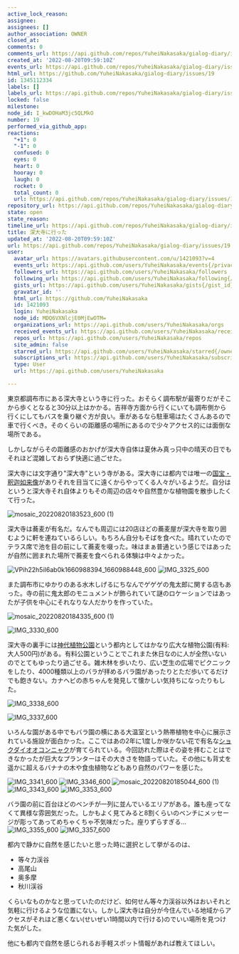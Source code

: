```yaml
---
active_lock_reason: 
assignee: 
assignees: []
author_association: OWNER
closed_at: 
comments: 0
comments_url: https://api.github.com/repos/YuheiNakasaka/gialog-diary/issues/19/comments
created_at: '2022-08-20T09:59:10Z'
events_url: https://api.github.com/repos/YuheiNakasaka/gialog-diary/issues/19/events
html_url: https://github.com/YuheiNakasaka/gialog-diary/issues/19
id: 1345112334
labels: []
labels_url: https://api.github.com/repos/YuheiNakasaka/gialog-diary/issues/19/labels{/name}
locked: false
milestone: 
node_id: I_kwDOHaM3jc5QLMkO
number: 19
performed_via_github_app: 
reactions:
  "+1": 0
  "-1": 0
  confused: 0
  eyes: 0
  heart: 0
  hooray: 0
  laugh: 0
  rocket: 0
  total_count: 0
  url: https://api.github.com/repos/YuheiNakasaka/gialog-diary/issues/19/reactions
repository_url: https://api.github.com/repos/YuheiNakasaka/gialog-diary
state: open
state_reason: 
timeline_url: https://api.github.com/repos/YuheiNakasaka/gialog-diary/issues/19/timeline
title: 深大寺に行った
updated_at: '2022-08-20T09:59:10Z'
url: https://api.github.com/repos/YuheiNakasaka/gialog-diary/issues/19
user:
  avatar_url: https://avatars.githubusercontent.com/u/1421093?v=4
  events_url: https://api.github.com/users/YuheiNakasaka/events{/privacy}
  followers_url: https://api.github.com/users/YuheiNakasaka/followers
  following_url: https://api.github.com/users/YuheiNakasaka/following{/other_user}
  gists_url: https://api.github.com/users/YuheiNakasaka/gists{/gist_id}
  gravatar_id: ''
  html_url: https://github.com/YuheiNakasaka
  id: 1421093
  login: YuheiNakasaka
  node_id: MDQ6VXNlcjE0MjEwOTM=
  organizations_url: https://api.github.com/users/YuheiNakasaka/orgs
  received_events_url: https://api.github.com/users/YuheiNakasaka/received_events
  repos_url: https://api.github.com/users/YuheiNakasaka/repos
  site_admin: false
  starred_url: https://api.github.com/users/YuheiNakasaka/starred{/owner}{/repo}
  subscriptions_url: https://api.github.com/users/YuheiNakasaka/subscriptions
  type: User
  url: https://api.github.com/users/YuheiNakasaka

---
```

東京都調布市にある深大寺という寺に行った。おそらく調布駅が最寄りだがそこから歩くとなると30分以上はかかる。吉祥寺方面から行くにいても調布側から行くにしてもバスを乗り継ぐ方が良い。車があるなら駐車場はたくさんあるので車で行くべき。そのくらいの距離感の場所にあるので少々アクセス的には面倒な場所である。

しかしながらその距離感のおかげが深大寺自体は夏休み真っ只中の晴天の日でもそれほど混雑しておらず快適に過ごせた。

深大寺には文字通り"深大寺"という寺がある。深大寺には都内では唯一の[国宝・釈迦如来像](https://www.jindaiji.or.jp/about/kokuho.php)がありそれを目当てに遠くからやってくる人々がいるようだ。自分はというと深大寺それ自体よりもその周辺の店々や自然豊かな植物園を散歩したくて行った。

![mosaic_20220820183523_600 (1)](https://user-images.githubusercontent.com/1421093/185739346-b6d01671-1439-40c4-a271-76697c1080f7.png)

深大寺は蕎麦が有名だ。なんでも周辺には20店ほどの蕎麦屋が深大寺を取り囲むように軒を連ねているらしい。もちろん自分もそばを食べた。晴れていたのでテラス席で池を目の前にして蕎麦を啜った。味はまぁ普通という感じではあったが自然に囲まれた場所で蕎麦を食べられる体験は中々よかった。

![VPih22h5iI6ab0k1660988394_1660988448_600](https://user-images.githubusercontent.com/1421093/185739573-48cc4089-722d-4215-b2b4-dcec4611a830.jpg)
![IMG_3325_600](https://user-images.githubusercontent.com/1421093/185739619-433a2c26-9248-41c0-aaf3-7ab04e60cf66.JPG)

また調布市にゆかりのある水木しげるにちなんでゲゲゲの鬼太郎に関する店もあった。寺の前に鬼太郎のモニュメントが飾られていて謎のロケーションではあったが子供を中心にそれなりな人だかりを作っていた。

![mosaic_20220820184335_600 (1)](https://user-images.githubusercontent.com/1421093/185739698-2e7ad039-91a7-4600-bcb1-433d72c8b6e9.png)

![IMG_3330_600](https://user-images.githubusercontent.com/1421093/185739737-a3934f1d-6e3a-4431-9fab-92631b5cb470.JPG)

深大寺の裏手には[神代植物公園](https://ja.wikipedia.org/wiki/%E7%A5%9E%E4%BB%A3%E6%A4%8D%E7%89%A9%E5%85%AC%E5%9C%92)という都内としてはかなり広大な植物公園(有料: 大人500円)がある。有料公園ということでこれまた休日なのに人が全然いないのでとてもゆったり過ごせる。雑木林を歩いたり、広い芝生の広場でピクニックをしたり、4000種類以上のバラが拝めるバラ園があったりとただ歩いてるだけでも飽きない。カナヘビの赤ちゃんを発見して懐かしい気持ちになったりもした。

![IMG_3338_600](https://user-images.githubusercontent.com/1421093/185739782-065cdcae-4f6f-4a1b-b34b-2ad0a2156452.JPG)

![IMG_3337_600](https://user-images.githubusercontent.com/1421093/185739819-02412eee-64f6-421b-aa51-b9115cf7335f.JPG)

いろんな園がある中でもバラ園の横にある大温室という熱帯植物を中心に展示されている施設が面白かった。ここではあの2年に1度しか咲かない花で有名な[ショクダイオオコンニャク](https://ja.wikipedia.org/wiki/%E3%82%B7%E3%83%A7%E3%82%AF%E3%83%80%E3%82%A4%E3%82%AA%E3%82%AA%E3%82%B3%E3%83%B3%E3%83%8B%E3%83%A3%E3%82%AF)が育てられている。今回訪れた際はその姿を拝むことはできなかったが巨大なプランターはその大きさを物語っていた。その他にも背丈を遥かに超えるバナナの木や食虫植物などもあり自然のパワーを感じた。

![IMG_3341_600](https://user-images.githubusercontent.com/1421093/185739892-132d5f5a-e38a-417a-aee3-c0df139030a4.JPG)
![IMG_3346_600](https://user-images.githubusercontent.com/1421093/185739917-0168506d-ecc1-45cc-b0b9-5b781a662448.JPG)
![mosaic_20220820185044_600 (1)](https://user-images.githubusercontent.com/1421093/185739977-7e0eef04-ceef-405b-b26a-54fe63a6eb08.png)
![IMG_3343_600](https://user-images.githubusercontent.com/1421093/185740015-a0e50519-c0f2-4bc4-8463-8f4e6a5540fb.JPG)
![IMG_3353_600](https://user-images.githubusercontent.com/1421093/185740065-f3e0a56a-bb42-4d7e-8c1c-2c5ca0b795d7.JPG)

バラ園の前に百台ほどのベンチが一列に並んでいるエリアがある。誰も座ってなくて異様な雰囲気だった。しかもよく見てみると8割くらいのベンチにメッセージが彫ってあってめちゃくちゃ不気味だった。座りずらすぎる...
![IMG_3355_600](https://user-images.githubusercontent.com/1421093/185740263-e0dc2642-3c38-400b-8e3e-4c64c2ecc561.JPG)
![IMG_3357_600](https://user-images.githubusercontent.com/1421093/185740291-beabbcb1-aef1-47ff-be53-85ad9ccc1965.JPG)


都内で静かに自然を感じたいと思った時に選択として挙がるのは、

- 等々力渓谷
- 高尾山
- 奥多摩
- 秋川渓谷

くらいなものかなと思っていたのだけど、如何せん等々力渓谷以外はおいそれと気軽に行けるような位置にない。しかし深大寺は自分が今住んでいる地域からアクセスがそれほど悪くない(せいぜい1時間以内で行ける)のでいい場所を見つけた気がした。

他にも都内で自然を感じられるお手軽スポット情報があれば教えてほしい。